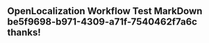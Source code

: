 <properties
ms.topic="hero-topic"
ms.test1="hero-topic"
ms.test2="test"/>

## OpenLocalization Workflow Test MarkDown be5f9698-b971-4309-a71f-7540462f7a6c thanks!
